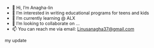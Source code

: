 - 👋 Hi, I’m  Anagha-lin
- 👀 I’m interested in writing educational programs for teens and kids
- 🌱 I’m currently learning @ ALX
- 💞️ I’m looking to collaborate on ...
- 📫 You can reach me via email: Linusanagha37@gmail.com

<!---
Anagha-lin/Anagha-lin is a ✨ special ✨ repository because its `README.md` (this file) appears on your GitHub profile.
You can click the Preview link to take a look at your changes.
--->
my update 
